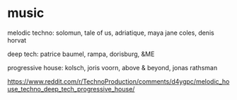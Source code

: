 # music

melodic techno: solomun, tale of us, adriatique, maya jane coles, denis horvat

deep tech: patrice baumel, rampa, dorisburg, &ME

progressive house: kolsch, joris voorn, above & beyond, jonas rathsman



https://www.reddit.com/r/TechnoProduction/comments/d4ygpc/melodic_house_techno_deep_tech_progressive_house/